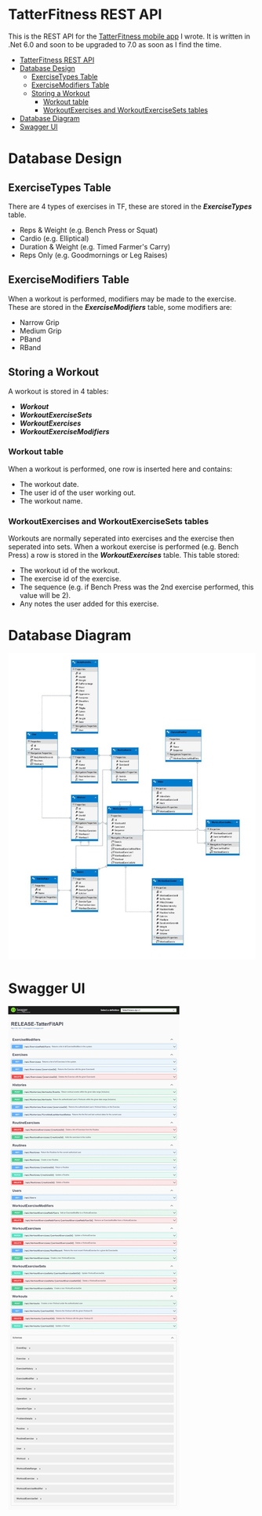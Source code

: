 # TatterFitness REST API
This is the REST API for the [TatterFitness mobile app](https://github.com/ChristopherPope/tatter-fitness-mobile) I wrote. It is written in .Net 6.0 and soon to be upgraded to 7.0 as soon as I find the time.

- [TatterFitness REST API](#tatterfitness-rest-api)
- [Database Design](#database-design)
  - [ExerciseTypes Table](#exercisetypes-table)
  - [ExerciseModifiers Table](#exercisemodifiers-table)
  - [Storing a Workout](#storing-a-workout)
    - [Workout table](#workout-table)
    - [WorkoutExercises and WorkoutExerciseSets tables](#workoutexercises-and-workoutexercisesets-tables)
- [Database Diagram](#database-diagram)
- [Swagger UI](#swagger-ui)




# Database Design

## ExerciseTypes Table
There are 4 types of exercises in TF, these are stored in the ***ExerciseTypes*** table.
- Reps & Weight (e.g. Bench Press or Squat)
- Cardio (e.g. Elliptical)
- Duration & Weight (e.g. Timed Farmer's Carry)
- Reps Only (e.g. Goodmornings or Leg Raises)

## ExerciseModifiers Table
When a workout is performed, modifiers may be made to the exercise. These are stored in the ***ExerciseModifiers*** table, some modifiers are:
- Narrow Grip
- Medium Grip
- PBand
- RBand

## Storing a Workout
A workout is stored in 4 tables:
- ***Workout***
- ***WorkoutExerciseSets***
- ***WorkoutExercises***
- ***WorkoutExerciseModifiers***

### Workout table
When a workout is performed, one row is inserted here and contains:
- The workout date.
- The user id of the user working out.
- The workout name. 

### WorkoutExercises and WorkoutExerciseSets tables
Workouts are normally seperated into exercises and the exercise then seperated into sets. When a workout exercise is performed (e.g. Bench Press) a row is stored in the ***WorkoutExercises*** table. This table stored:
- The workout id of the workout.
- The exercise id of the exercise.
- The sequence (e.g. if Bench Press was the 2nd exercise performed, this value will be 2).
- Any notes the user added for this exercise.












# Database Diagram
<img src="/DbDiagram.jpg"></img>

# Swagger UI
<img src="/SwaggerUI.jpeg"></img>


